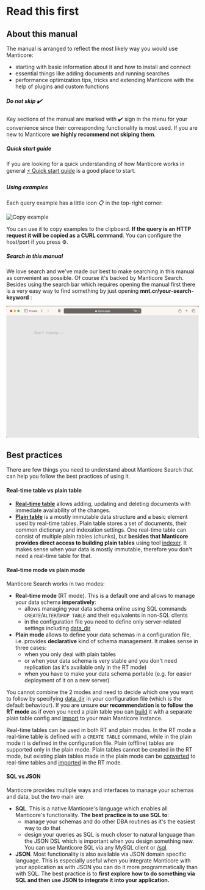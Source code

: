 # Read this first

## About this manual

The manual is arranged to reflect the most likely way you would use Manticore:

* starting with basic information about it and how to install and connect
* essential things like adding documents and running searches
* performance optimization tips, tricks and extending Manticore with the help of plugins and custom functions

##### Do not skip ✔️
Key sections of the manual are marked with ✔️ sign in the menu for your convenience since their corresponding functionality is most used. If you are new to Manticore **we highly recommend not skiping them**.

##### Quick start guide
If you are looking for a quick understanding of how Manticore works in general [⚡ Quick start guide](Quick_start_guide.md) is a good place to start.

##### Using examples
Each query example has a little icon 📋 in the top-right corner:

![Copy example](copy_example.png)

You can use it to copy examples to the clipboard. **If the query is an HTTP request it will be copied as a CURL command**. You can configure the host/port if you press ⚙️.

##### Search in this manual

We love search and we've made our best to make searching in this manual as convenient as possible. Of course it's backed by Manticore Search. Besides using the search bar which requires opening the manual first there is a very easy way to find something by just opening **mnt.cr/your-search-keyword** :

![mnt.cr quick manual search](mnt.cr.gif)

## Best practices
There are few things you need to understand about Manticore Search that can help you follow the best practices of using it.

#### Real-time table vs plain table
* **[Real-time table](Creating_a_table/Local_tables/Real-time_table.md)** allows adding, updating and deleting documents with immediate availability of the changes.
* **[Plain table](Creating_a_table/Local_tables/Plain_table.md)** is a mostly immutable data structure and a basic element used by real-time tables. Plain table stores a set of documents, their common dictionary and indexation settings. One real-time table can consist of multiple plain tables (chunks), but **besides that Manticore provides direct access to building plain tables** using tool [indexer](Data_creation_and_modification/Adding_data_from_external_storages/Plain_tables_creation.md#Indexer-tool). It makes sense when your data is mostly immutable, therefore you don't need a real-time table for that.

#### Real-time mode vs plain mode
Manticore Search works in two modes:
* **Real-time mode** (RT mode). This is a default one and allows to manage your data schema **imperatively**:
  * allows managing your data schema online using SQL commands `CREATE`/`ALTER`/`DROP TABLE` and their equivalents in non-SQL clients
  * in the configuration file you need to define only server-related settings including [data_dir](Server_settings/Searchd.md#data_dir)
* **Plain mode** allows to define your data schemas in a configuration file, i.e. provides **declarative** kind of schema management. It makes sense in three cases:
  * when you only deal with plain tables
  * or when your data schema is very stable and you don't need replication (as it's available only in the RT mode)
  * when you have to make your data schema portable (e.g. for easier deployment of it on a new server)

You cannot combine the 2 modes and need to decide which one you want to follow by specifying [data_dir](Server_settings/Searchd.md#data_dir) in your configuration file (which is the default behaviour). If you are unsure **our recommendation is to follow the RT mode** as if even you need a plain table you can [build](Data_creation_and_modification/Adding_data_from_external_storages/Plain_tables_creation.md) it with a separate plain table config and [import](Data_creation_and_modification/Adding_data_from_external_storages/Adding_data_to_tables/Importing_table.md) to your main Manticore instance.

Real-time tables can be used in both RT and plain modes. In the RT mode a real-time table is defined with a `CREATE TABLE` command, while in the plain mode it is defined in the configuration file. Plain (offline) tables are supported only in the plain mode. Plain tables cannot be created in the RT mode, but existing plain tables made in the plain mode can be [converted](Data_creation_and_modification/Adding_data_from_external_storages/Adding_data_to_tables/Attaching_a_plain_table_to_RT_table.md) to real-time tables and [imported](Data_creation_and_modification/Adding_data_from_external_storages/Adding_data_to_tables/Importing_table.md) in the RT mode.

#### SQL vs JSON
Manticore provides multiple ways and interfaces to manage your schemas and data, but the two main are:
* **SQL**. This is a native Manticore's language which enables all Manticore's functionality. **The best practice is to use SQL to**:
  * manage your schemas and do other DBA routines as it's the easiest way to do that
  * design your queries as SQL is much closer to natural language than the JSON DSL which is important when you design something new. You can use Manticore SQL via any MySQL client or [/sql](Connecting_to_the_server/MySQL_protocol.md).
* **JSON**. Most functionality is also available via JSON domain specific language. This is especially useful when you integrate Manticore with your application as with JSON you can do it more programmatically than with SQL. The best practice is to **first explore how to do something via SQL and then use JSON to integrate it into your application.**

<!-- proofread -->